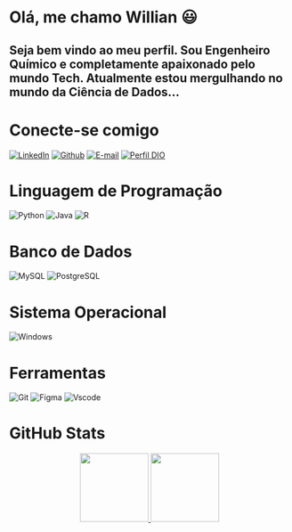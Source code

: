 # Olá, me chamo Willian 😃

## Seja bem vindo ao meu perfil. Sou Engenheiro Químico e completamente apaixonado pelo mundo Tech. Atualmente estou mergulhando no mundo da Ciência de Dados...

# Conecte-se comigo

  [![LinkedIn](https://img.shields.io/badge/LinkedIn-000?style=for-the-badge&logo=linkedin&logoColor=white)](https://www.linkedin.com/in/williancarvalho7/)
  [![Github](https://img.shields.io/badge/Github-000?style=for-the-badge&logo=Github&logoColor=fffff)](https://github.com/williancarvalho28)
  [![E-mail](https://img.shields.io/badge/-Email-000?style=for-the-badge&logo=microsoft-outlook&logoColor=007BFF)](mailto:williancarvalho3372@gmail.com)
  [![Perfil DIO](https://img.shields.io/badge/-Meu%20Perfil%20na%20DIO-000?style=for-the-badge)](https://www.dio.me/users/williancarvalho3372)

# Linguagem de Programação
![Python](https://img.shields.io/badge/python-000000?style=for-the-badge&logo=python&logoColor=ffffff)
 ![Java](https://img.shields.io/badge/java-%23000000.svg?style=for-the-badge&logo=openjdk&logoColor=white) 
  ![R](https://img.shields.io/badge/R-000000?style=for-the-badge&logo=r&logoColor=white) 

# Banco de Dados
 ![MySQL](https://img.shields.io/badge/MySQL-00000F?style=for-the-badge&logo=mysql&logoColor=white) 
  ![PostgreSQL](https://img.shields.io/badge/PostgreSQL-000000?style=for-the-badge&logo=postgresql) 

# Sistema Operacional
 ![Windows](https://img.shields.io/badge/Windows-000?style=for-the-badge&logo=windows&logoColor=white) 

# Ferramentas
 ![Git](https://img.shields.io/badge/GIT-000000?style=for-the-badge&logo=git&logoColor=white) 
  ![Figma](https://img.shields.io/badge/Figma-000000?style=for-the-badge&logo=figma&logoColor=white) 
   ![Vscode](https://img.shields.io/badge/Vscode-000000?style=for-the-badge&logo=visual-studio-code&logoColor=white) 


# GitHub Stats
<div style="text-align: center;">
  <a href="https://github.com/williancarvalho28"/>
  <img height="123em" src="https://github-readme-stats.vercel.app/api/top-langs/?username=williancarvalho28&layout=compact&langs_count=7&theme=transparent"/>
  <img height="123em" src="https://github-readme-stats.vercel.app/api?username=williancarvalho28&theme=transparent&logoColor=fff&include_all_commits=true&count_private=true"/>
</div>

